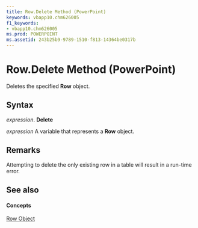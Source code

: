 ```yaml
---
title: Row.Delete Method (PowerPoint)
keywords: vbapp10.chm626005
f1_keywords:
- vbapp10.chm626005
ms.prod: POWERPOINT
ms.assetid: 243b25b9-9789-1510-f813-14364be0317b
---
```



# Row.Delete Method (PowerPoint)

Deletes the specified  **Row** object.


## Syntax

 _expression_. **Delete**

 _expression_ A variable that represents a **Row** object.


## Remarks

Attempting to delete the only existing row in a table will result in a run-time error.


## See also


#### Concepts


[Row Object](row-object-powerpoint.md)

